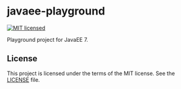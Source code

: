 # javaee-playground

[![MIT licensed](https://img.shields.io/badge/license-MIT-blue.svg)](https://raw.githubusercontent.com/wolffaxn/javaee-playground/master/LICENSE)

Playground project for JavaEE 7.

## License

This project is licensed under the terms of the MIT license. See the [LICENSE](LICENSE) file.
